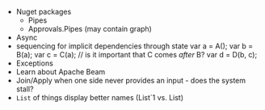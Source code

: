 - Nuget packages
	- Pipes
	- Approvals.Pipes (may contain graph)
- Async
- sequencing for implicit dependencies through state
	var a = A();
	var b = B(a); 
	var c = C(a); // is it important that C comes *after* B?
	var d = D(b, c);
- Exceptions
- Learn about Apache Beam
- Join/Apply when one side never provides an input - does the system stall?
- `List` of things display better names (List`1 vs. List<int>)